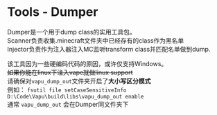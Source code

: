 # Tools - Dumper
Dumper是一个用于dump class的实用工具包。  
Scanner负责收集.minecraft文件夹中已经存有的class作为黑名单  
Injector负责作为注入器注入MC监听transform class并匹配名单做到dump.  
  
该工具因为一些硬编码代码的原因，或许仅支持Windows。  
~~如果你能在linux下注入vape就做linux support~~  
请确保对`vapu_dump_out`文件夹开启了**大小写区分模式**  
例如： `fsutil file setCaseSensitiveInfo D:\Code\Vapu\build\libs\vapu_dump_out enable`  
通常 `vapu_dump_out` 会在Dumper同文件夹下
